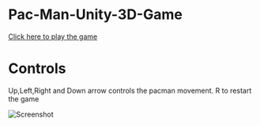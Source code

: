 # Pac-Man-Unity-3D-Game

[Click here to play the game](https://rahuldshetty.github.io/Pac-Man-Unity-3D-Game/Release/)

# Controls

Up,Left,Right and Down arrow controls the pacman movement.
R to restart the game

![Screenshot](https://raw.githubusercontent.com/rahuldshetty/Pac-Man-Unity-3D-Game/master/ScreenShot.JPG)


